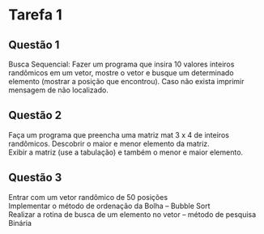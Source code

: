 # Tarefa 1
## Questão 1
Busca Sequencial: Fazer um programa que insira 10 valores inteiros randômicos
em um vetor, mostre o vetor e busque um determinado elemento (mostrar a
posição que encontrou). Caso não exista imprimir mensagem de não localizado.
## Questão 2
Faça um programa que preencha uma matriz mat 3 x 4 de
inteiros randômicos. Descobrir o maior e menor elemento da
matriz.</br>
Exibir a matriz (use a tabulação) e também o menor e maior
elemento.
## Questão 3
Entrar com um vetor randômico de 50 posições</br>
Implementar o método de ordenação da Bolha – Bubble Sort</br>
Realizar a rotina de busca de um elemento no vetor – método
de pesquisa Binária